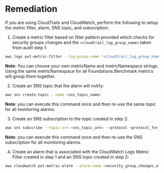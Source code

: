 # Remediation

If you are using CloudTrails and CloudWatch, perform the following to setup the metric filter, alarm, SNS topic, and subscription:

1. Create a metric filter based on filter pattern provided which checks for security groups changes and the `<cloudtrail_log_group_name>` taken from audit step 1:

```sh
aws logs put-metric-filter --log-group-name "<cloudtrail_log_group_name>" --filter-name <security_group_changes_metric> --metric-transformations metricName=<security_group_changes_metric>, metricNamespace="CISBenchmark", metricValue=1 --filter-pattern "{ ($.eventName = AuthorizeSecurityGroupIngress) || ($.eventName = AuthorizeSecurityGroupEgress) || ($.eventName = RevokeSecurityGroupIngress) || ($.eventName = RevokeSecurityGroupEgress) || ($.eventName = CreateSecurityGroup) || ($.eventName = DeleteSecurityGroup) }"
```

**Note**: You can choose your own metricName and metricNamespace strings. Using the same metricNamespace for all Foundations Benchmark metrics will group them together.

2. Create an SNS topic that the alarm will notify:

```sh
aws sns create-topic --name <sns_topic_name>
```

**Note**: you can execute this command once and then re-use the same topic for all monitoring alarms.

3. Create an SNS subscription to the topic created in step 2:

```sh
aws sns subscribe --topic-arn <sns_topic_arn> --protocol <protocol_for_sns> --notification-endpoint <sns_subscription_endpoints>
```

**Note**: you can execute this command once and then re-use the SNS subscription for all monitoring alarms.

4. Create an alarm that is associated with the CloudWatch Logs Metric Filter created in step 1 and an SNS topic created in step 2:

```sh
aws cloudwatch put-metric-alarm --alarm-name <security_group_changes_alarm> --metric-name <security_group_changes_metric> --statistic Sum --period 300 --threshold 1 --comparison-operator GreaterThanOrEqualToThreshold --evaluation-periods 1 --namespace "CISBenchmark" --alarm-actions <sns_topic_arn>
```
